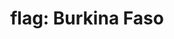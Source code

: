 ---
layout: smileys&emotion
title: "flag: Burkina Faso"
emoji: flag_burkina_faso
permalink: 🇧🇫.html
image: assets/img/3moji/flag_burkina_faso.png
---